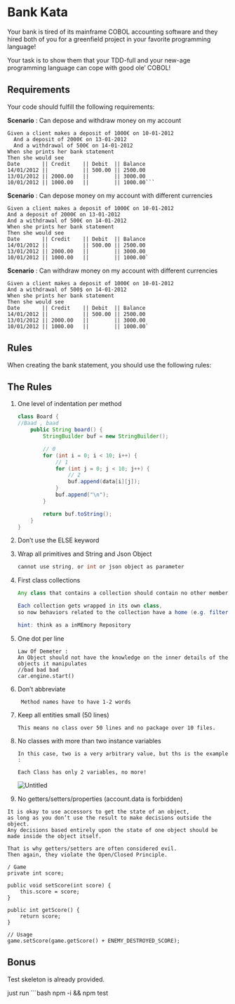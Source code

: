 # Bank Kata

Your bank is tired of its mainframe COBOL accounting
software and they hired both of you for a greenfield project in your
favorite programming language!

Your task is to show them that your TDD-full and your new-age programming language can cope with good ole’ COBOL!

## Requirements

Your code should fulfill the following requirements:

**Scenario** : Can depose and withdraw money on my account

```
Given a client makes a deposit of 1000€ on 10-01-2012
  And a deposit of 2000€ on 13-01-2012
  And a withdrawal of 500€ on 14-01-2012
When she prints her bank statement
Then she would see
Date       || Credit    || Debit  || Balance
14/01/2012 ||           || 500.00 || 2500.00
13/01/2012 || 2000.00   ||        || 3000.00
10/01/2012 || 1000.00   ||        || 1000.00```
```
**Scenario** : Can depose money on my account with different currencies

```
Given a client makes a deposit of 1000€ on 10-01-2012
And a deposit of 2000€ on 13-01-2012
And a withdrawal of 500€ on 14-01-2012
When she prints her bank statement
Then she would see
Date       || Credit    || Debit  || Balance
14/01/2012 ||           || 500.00 || 2500.00
13/01/2012 || 2000.00   ||        || 3000.00
10/01/2012 || 1000.00   ||        || 1000.00`
```


**Scenario** : Can withdraw money on my account with different currencies

```Given the exchange rate EUR to USD is 1.206
Given a client makes a deposit of 1000€ on 10-01-2012
And a withdrawal of 500$ on 14-01-2012
When she prints her bank statement
Then she would see
Date       || Credit    || Debit  || Balance
14/01/2012 ||           || 500.00 || 2500.00
13/01/2012 || 2000.00   ||        || 3000.00
10/01/2012 || 1000.00   ||        || 1000.00`
```

## Rules
When creating the bank statement, you should use the following rules:
## The Rules

1. One level of indentation per method

    ```java
    class Board {
    //Baad , baad
        public String board() {
            StringBuilder buf = new StringBuilder();
    
            // 0
            for (int i = 0; i < 10; i++) {
                // 1
                for (int j = 0; j < 10; j++) {
                    // 2
                    buf.append(data[i][j]);
                }
                buf.append("\n");
            }
    
            return buf.toString();
        }
    }
    ```

2. Don’t use the ELSE keyword
3. Wrap all primitives and String and Json Object

    ```java
    cannot use string, or int or json object as parameter
    ```

4. First class collections

    ```java
    Any class that contains a collection should contain no other member variables. If you have a set of elements and want to manipulate them, create a class that is dedicated for this set.
    
    Each collection gets wrapped in its own class, 
    so now behaviors related to the collection have a home (e.g. filter methods, applying a rule to each element).
    
    hint: think as a inMEmory Repository
    ```

5. One dot per line

    ```
    Law Of Demeter : 
    An Object should not have the knowledge on the inner details of the objects it manipulates
    //bad bad bad
    car.engine.start()
    ```

6. Don’t abbreviate

    ```
     Method names have to have 1-2 words
    ```

7. Keep all entities small (50 lines)

    ```
    This means no class over 50 lines and no package over 10 files.
    ```

8. No classes with more than two instance variables

    ```
    In this case, two is a very arbitrary value, but ths is the example :
    
    Each Class has only 2 variables, no more!
    ```

   ![Untitled](https://s3-us-west-2.amazonaws.com/secure.notion-static.com/bc94728d-9812-463f-9283-c1e58232130e/Untitled.png)

9. No getters/setters/properties (account.data is forbidden)

```
It is okay to use accessors to get the state of an object, 
as long as you don’t use the result to make decisions outside the object. 
Any decisions based entirely upon the state of one object should be made inside the object itself.

That is why getters/setters are often considered evil. 
Then again, they violate the Open/Closed Principle.

/ Game
private int score;

public void setScore(int score) {
    this.score = score;
}

public int getScore() {
    return score;
}

// Usage
game.setScore(game.getScore() + ENEMY_DESTROYED_SCORE);
```



## Bonus

Test skeleton is already provided.

just run ```bash
npm -i && npm test
```